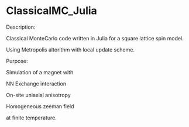 # ClassicalMC_Julia

Description: 

  Classical MonteCarlo code written in Julia for a square lattice spin model.
  
  Using Metropolis altorithm with local update scheme.

Purpose:

  Simulation of a magnet with

  NN Exchange interaction
  
  On-site uniaxial anisotropy
  
  Homogeneous zeeman field

  at finite temperature.
